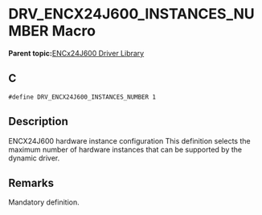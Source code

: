 # DRV\_ENCX24J600\_INSTANCES\_NUMBER Macro

**Parent topic:**[ENCx24J600 Driver Library](GUID-F35BADF5-5469-4970-B3C5-52AB1E2287AB.md)

## C

```
#define DRV_ENCX24J600_INSTANCES_NUMBER 1 
```

## Description

ENCX24J600 hardware instance configuration This definition selects the maximum number of hardware instances that can be supported by the dynamic driver.

## Remarks

Mandatory definition.

